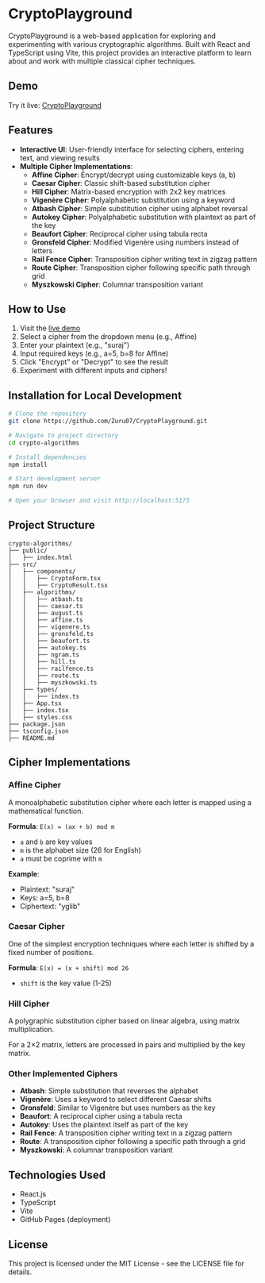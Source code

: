 # CryptoPlayground

CryptoPlayground is a web-based application for exploring and experimenting with various cryptographic algorithms. Built with React and TypeScript using Vite, this project provides an interactive platform to learn about and work with multiple classical cipher techniques.

## Demo

Try it live: [CryptoPlayground](https://zuru07.github.io/CryptoPlayground/)

## Features

- **Interactive UI**: User-friendly interface for selecting ciphers, entering text, and viewing results
- **Multiple Cipher Implementations**:
  - **Affine Cipher**: Encrypt/decrypt using customizable keys (a, b)
  - **Caesar Cipher**: Classic shift-based substitution cipher
  - **Hill Cipher**: Matrix-based encryption with 2x2 key matrices
  - **Vigenère Cipher**: Polyalphabetic substitution using a keyword
  - **Atbash Cipher**: Simple substitution cipher using alphabet reversal
  - **Autokey Cipher**: Polyalphabetic substitution with plaintext as part of the key
  - **Beaufort Cipher**: Reciprocal cipher using tabula recta
  - **Gronsfeld Cipher**: Modified Vigenère using numbers instead of letters
  - **Rail Fence Cipher**: Transposition cipher writing text in zigzag pattern
  - **Route Cipher**: Transposition cipher following specific path through grid
  - **Myszkowski Cipher**: Columnar transposition variant

## How to Use

1. Visit the [live demo](https://zuru07.github.io/CryptoPlayground/)
2. Select a cipher from the dropdown menu (e.g., Affine)
3. Enter your plaintext (e.g., "suraj") 
4. Input required keys (e.g., a=5, b=8 for Affine)
5. Click "Encrypt" or "Decrypt" to see the result
6. Experiment with different inputs and ciphers!

## Installation for Local Development

```bash
# Clone the repository
git clone https://github.com/Zuru07/CryptoPlayground.git

# Navigate to project directory
cd crypto-algorithms

# Install dependencies
npm install

# Start development server
npm run dev

# Open your browser and visit http://localhost:5173
```

## Project Structure

```
crypto-algorithms/
├── public/
│   ├── index.html
├── src/
│   ├── components/
│   │   ├── CryptoForm.tsx
│   │   ├── CryptoResult.tsx
│   ├── algorithms/
│   │   ├── atbash.ts
│   │   ├── caesar.ts
│   │   ├── august.ts
│   │   ├── affine.ts
│   │   ├── vigenere.ts
│   │   ├── gronsfeld.ts
│   │   ├── beaufort.ts
│   │   ├── autokey.ts
│   │   ├── ngram.ts
│   │   ├── hill.ts
│   │   ├── railfence.ts
│   │   ├── route.ts
│   │   ├── myszkowski.ts
│   ├── types/
│   │   ├── index.ts
│   ├── App.tsx
│   ├── index.tsx
│   ├── styles.css
├── package.json
├── tsconfig.json
├── README.md
```

## Cipher Implementations

### Affine Cipher
A monoalphabetic substitution cipher where each letter is mapped using a mathematical function.

**Formula**: `E(x) = (ax + b) mod m`
- `a` and `b` are key values
- `m` is the alphabet size (26 for English)
- `a` must be coprime with `m`

**Example**:
- Plaintext: "suraj"
- Keys: a=5, b=8
- Ciphertext: "yglib"

### Caesar Cipher
One of the simplest encryption techniques where each letter is shifted by a fixed number of positions.

**Formula**: `E(x) = (x + shift) mod 26`
- `shift` is the key value (1-25)

### Hill Cipher
A polygraphic substitution cipher based on linear algebra, using matrix multiplication.

For a 2×2 matrix, letters are processed in pairs and multiplied by the key matrix.

### Other Implemented Ciphers
- **Atbash**: Simple substitution that reverses the alphabet
- **Vigenère**: Uses a keyword to select different Caesar shifts
- **Gronsfeld**: Similar to Vigenère but uses numbers as the key
- **Beaufort**: A reciprocal cipher using a tabula recta
- **Autokey**: Uses the plaintext itself as part of the key
- **Rail Fence**: A transposition cipher writing text in a zigzag pattern
- **Route**: A transposition cipher following a specific path through a grid
- **Myszkowski**: A columnar transposition variant

## Technologies Used

- React.js
- TypeScript
- Vite
- GitHub Pages (deployment)

## License

This project is licensed under the MIT License - see the LICENSE file for details.
